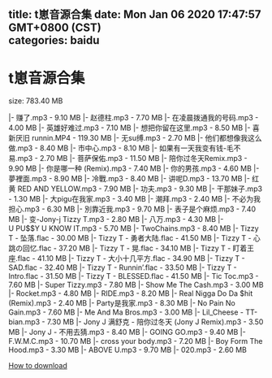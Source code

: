 
title: t崽音源合集
date: Mon Jan 06 2020 17:47:57 GMT+0800 (CST)    
categories: baidu
---

# t崽音源合集
size: 783.40 MB
 
 
|- 赚了.mp3 - 9.10 MB
|- 赵德柱.mp3 - 7.70 MB
|- 在凌晨拨通我的号码.mp3 - 4.00 MB
|- 英雄好难过.mp3 - 7.10 MB
|- 想把你留在这里.mp3 - 8.50 MB
|- 喜新厌旧 runnin.MP4 - 119.30 MB
|- 无su缚.mp3 - 2.70 MB
|- 他们都想像我这么做.mp3 - 8.40 MB
|- 市中心.mp3 - 8.10 MB
|- 如果有一天我变有钱-毛不易.mp3 - 2.70 MB
|- 菩萨保佑.mp3 - 11.50 MB
|- 陪你过冬天Remix.mp3 - 9.90 MB
|- 你是哪一种 (Remix).mp3 - 7.40 MB
|- 你的男孩.mp3 - 4.60 MB
|- 夢裡面.mp3 - 8.90 MB
|- 冷戰.mp3 - 8.40 MB
|- 讲呢D.mp3 - 13.70 MB
|- 红黄 RED AND YELLOW.mp3 - 7.90 MB
|- 功夫.mp3 - 9.30 MB
|- 干那妹子.mp3 - 1.30 MB
|- 大pigu在我家.mp3 - 3.40 MB
|- 潮拜.mp3 - 2.40 MB
|- 不必为我担心.mp3 - 6.30 MB
|- 別靠近我.mp3 - 9.70 MB
|- 表子是个麻烦.mp3 - 7.40 MB
|- 变-Jony-j Tizzy T.mp3 - 2.80 MB
|- 八万.mp3 - 4.30 MB
|- U PU$$Y U KNOW IT.mp3 - 5.70 MB
|- TwoChains.mp3 - 8.40 MB
|- Tizzy T - 坠落.flac - 30.00 MB
|- Tizzy T - 勇者大陆.flac - 41.50 MB
|- Tizzy T - 心跳の回忆.flac - 37.20 MB
|- Tizzy T - 晃.flac - 34.10 MB
|- Tizzy T - 盯着王座.flac - 41.10 MB
|- Tizzy T - 大小十几平方.flac - 34.90 MB
|- Tizzy T - SAD.flac - 32.40 MB
|- Tizzy T - Runnin’.flac - 33.50 MB
|- Tizzy T - Intro.flac - 31.50 MB
|- Tizzy T - BLESSED.flac - 41.50 MB
|- Tic Toc.mp3 - 7.60 MB
|- Super Tizzy.mp3 - 7.80 MB
|- Show Me The Cash.mp3 - 3.00 MB
|- Rocket.mp3 - 4.80 MB
|- RIDE.mp3 - 8.20 MB
|- Real Nigga Do Da $hit (Remix).mp3 - 2.40 MB
|- Party是我家.mp3 - 8.30 MB
|- No Pain No Gain.mp3 - 7.60 MB
|- Me And Ma Bros.mp3 - 3.00 MB
|- Lil_Cheese - TT-bian.mp3 - 7.30 MB
|- Jony J 满舒克 - 陪你过冬天 (Jony J Remix).mp3 - 3.50 MB
|- Jony J - 不用去猜.mp3 - 8.40 MB
|- GOING GO.mp3 - 9.40 MB
|- F.W.M.C.mp3 - 10.70 MB
|- cross your body.mp3 - 7.20 MB
|- Boy Form The Hood.mp3 - 3.30 MB
|- ABOVE U.mp3 - 9.70 MB
|- 020.mp3 - 2.60 MB

[How to download](https://bpcam.bemobtrk.com/go/2ceec3aa-1ca2-46d6-b9ff-aaa5c184517c?jno=1751)